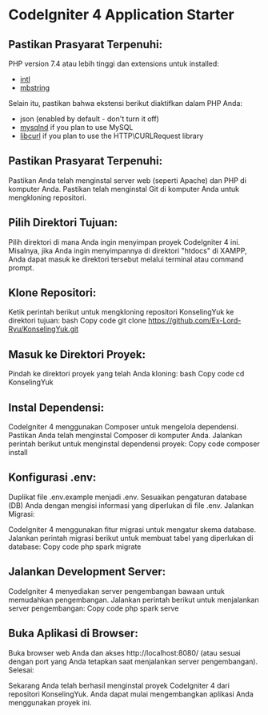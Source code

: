 # CodeIgniter 4 Application Starter

## Pastikan Prasyarat Terpenuhi:

PHP version 7.4 atau lebih tinggi dan extensions untuk installed:

- [intl](http://php.net/manual/en/intl.requirements.php)
- [mbstring](http://php.net/manual/en/mbstring.installation.php)

Selain itu, pastikan bahwa ekstensi berikut diaktifkan dalam PHP Anda:

- json (enabled by default - don't turn it off)
- [mysqlnd](http://php.net/manual/en/mysqlnd.install.php) if you plan to use MySQL
- [libcurl](http://php.net/manual/en/curl.requirements.php) if you plan to use the HTTP\CURLRequest library

## Pastikan Prasyarat Terpenuhi:

Pastikan Anda telah menginstal server web (seperti Apache) dan PHP di komputer Anda.
Pastikan telah menginstal Git di komputer Anda untuk mengkloning repositori.

## Pilih Direktori Tujuan:

Pilih direktori di mana Anda ingin menyimpan proyek CodeIgniter 4 ini. Misalnya, jika Anda ingin menyimpannya di direktori "htdocs" di XAMPP, Anda dapat masuk ke direktori tersebut melalui terminal atau command prompt.
## Klone Repositori:

Ketik perintah berikut untuk mengkloning repositori KonselingYuk ke direktori tujuan:
bash
Copy code
git clone https://github.com/Ex-Lord-Ryu/KonselingYuk.git
## Masuk ke Direktori Proyek:

Pindah ke direktori proyek yang telah Anda kloning:
bash
Copy code
cd KonselingYuk
## Instal Dependensi:

CodeIgniter 4 menggunakan Composer untuk mengelola dependensi. Pastikan Anda telah menginstal Composer di komputer Anda.
Jalankan perintah berikut untuk menginstal dependensi proyek:
Copy code
composer install
## Konfigurasi .env:

Duplikat file .env.example menjadi .env.
Sesuaikan pengaturan database (DB) Anda dengan mengisi informasi yang diperlukan di file .env.
Jalankan Migrasi:

CodeIgniter 4 menggunakan fitur migrasi untuk mengatur skema database. Jalankan perintah migrasi berikut untuk membuat tabel yang diperlukan di database:
Copy code
php spark migrate
## Jalankan Development Server:

CodeIgniter 4 menyediakan server pengembangan bawaan untuk memudahkan pengembangan.
Jalankan perintah berikut untuk menjalankan server pengembangan:
Copy code
php spark serve
## Buka Aplikasi di Browser:

Buka browser web Anda dan akses http://localhost:8080/ (atau sesuai dengan port yang Anda tetapkan saat menjalankan server pengembangan).
Selesai:

Sekarang Anda telah berhasil menginstal proyek CodeIgniter 4 dari repositori KonselingYuk. Anda dapat mulai mengembangkan aplikasi Anda menggunakan proyek ini.
